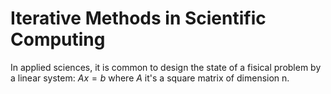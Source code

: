 # Iterative Methods in Scientific Computing
In applied sciences, it is common to design the state of a fisical problem by a linear system: $Ax=b$ where $A$ it's a square matrix of dimension n.
